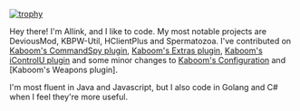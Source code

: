 [Kaboom's CommandSpy plugin]: https://github.com/kaboomserver/commandspy
[Kaboom's Extras plugin]: https://github.com/kaboomserver/extras
[Kaboom's iControlU plugin]: https://github.com/kaboomserver/icontrolu
[Kaboom's Configuration]: https://github.com/kaboomserver/server
[Kaboom's Weapons]: https://github.com/kaboomserver/weapons

[![trophy](https://github-profile-trophy.vercel.app/?username=business-goose)](https://github.com/ryo-ma/github-profile-trophy)

Hey there! I'm Allink, and I like to code. My most notable projects are DeviousMod, KBPW-Util, HClientPlus and Spermatozoa. I've contributed on [Kaboom's CommandSpy plugin], [Kaboom's Extras plugin], [Kaboom's iControlU plugin] and some minor changes to [Kaboom's Configuration] and [Kaboom's Weapons plugin].

I'm most fluent in Java and Javascript, but I also code in Golang and C# when I feel they're more useful.
